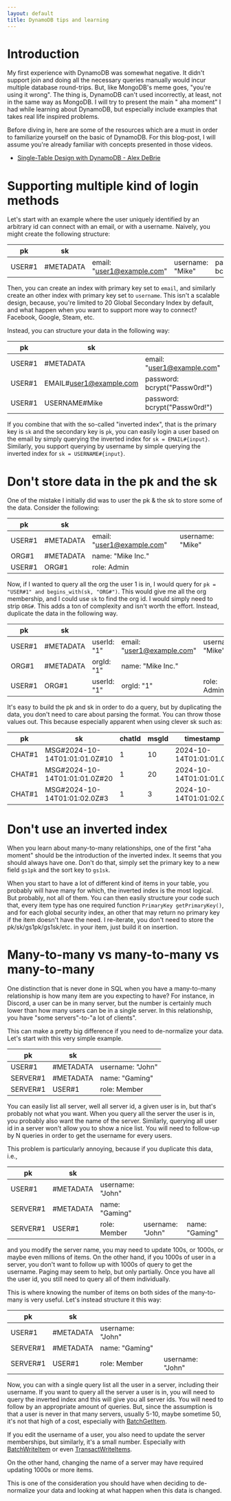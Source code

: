 ```yaml
---
layout: default
title: DynamoDB tips and learning
---
```


# Introduction

My first experience with DynamoDB was somewhat negative. It didn't support join and doing all the necessary queries manually would incur multiple database round-trips. But, like MongoDB's meme goes, "you're using it wrong". The thing is, DynamoDB can't used incorrectly, at least, not in the same way as MongoDB. I will try to present the main "
aha moment" I had while learning about DynamoDB, but especially include examples that takes real life inspired problems.

Before diving in, here are some of the resources which are a must in order to familiarize yourself on the basic of DynamoDB. For this blog-post, I will assume you're already familiar with concepts presented in those videos.

- [Single-Table Design with DynamoDB - Alex DeBrie](https://youtu.be/BnDKD_Zv0og?si=wb9Jx2o7PY5Ex3Fn)

# Supporting multiple kind of login methods

Let's start with an example where the user uniquely identified by an arbitrary id can connect with an email, or with a username. Naively, you might create the following structure:

| pk     | sk                      |                               |                  |                               |
|--------|-------------------------|-------------------------------|------------------|-------------------------------|
| USER#1 | #METADATA               | email: "user1@example.com"    | username: "Mike" | password: bcrypt("Password!") |

Then, you can create an index with primary key set to `email`, and similarly create an other index with primary key set to `username`. This isn't a scalable design, because, you're limited to 20 Global Secondary Index by default, and what happen when you want to support more way to connect? Facebook, Google, Steam, etc.

Instead, you can structure your data in the following way:

| pk     | sk                      |                               |                  |
|--------|-------------------------|-------------------------------|------------------|
| USER#1 | #METADATA               | email: "user1@example.com"    | username: "Mike" |
| USER#1 | EMAIL#user1@example.com | password: bcrypt("Passw0rd!") | confirmed: true  |
| USER#1 | USERNAME#Mike           | password: bcrypt("Passw0rd!") |                  |

If you combine that with the so-called "inverted index", that is the primary key is `sk` and the secondary key is `pk`, you can easily login a user based on the email by simply querying the inverted index for `sk = EMAIL#{input}`. Similarly, you support querying by username by simple querying the inverted index for `sk = USERNAME#{input}`.

# Don't store data in the pk and the sk

One of the mistake I initially did was to user the pk & the sk to store some of the data. Consider the following:

| pk     | sk        |                            |                  |
|--------|-----------|----------------------------|------------------|
| USER#1 | #METADATA | email: "user1@example.com" | username: "Mike" |
| ORG#1  | #METADATA | name: "Mike Inc."          |                  |
| USER#1 | ORG#1     | role: Admin                |                  |

Now, if I wanted to query all the org the user 1 is in, I would query for `pk = "USER#1" and begins_with(sk, "ORG#")`. This would give me all the org membership, and I could use `sk` to find the org id. I would simply need to strip `ORG#`. This adds a ton of complexity and isn't worth the effort. Instead, duplicate the data in the following way.

| pk     | sk        |             |                            |                  |
|--------|-----------|-------------|----------------------------|------------------|
| USER#1 | #METADATA | userId: "1" | email: "user1@example.com" | username: "Mike" |
| ORG#1  | #METADATA | orgId: "1"  | name: "Mike Inc."          |                  |
| USER#1 | ORG#1     | userId: "1" | orgId: "1"                 | role: Admin      |

It's easy to build the pk and sk in order to do a query, but by duplicating the data, you don't need to care about parsing the format. You can throw those values out. This because especially apparent when using clever sk such as:

| pk     | sk                            | chatId | msgId | timestamp              |
|--------|-------------------------------|--------|-------|------------------------|
| CHAT#1 | MSG#2024-10-14T01:01:01.0Z#10 | 1      | 10    | 2024-10-14T01:01:01.0Z |
| CHAT#1 | MSG#2024-10-14T01:01:01.0Z#20 | 1      | 20    | 2024-10-14T01:01:01.0Z |
| CHAT#1 | MSG#2024-10-14T01:01:02.0Z#3  | 1      | 3     | 2024-10-14T01:01:02.0Z |

# Don't use an inverted index

When you learn about many-to-many relationships, one of the first "aha moment" should be the introduction of the inverted index. It seems that you should always have one. Don't do that, simply set the primary key to a new field `gs1pk` and the sort key to `gs1sk`.

When you start to have a lot of different kind of items in your table, you probably will have many for which, the inverted index is the most logical. But probably, not all of them. You can then easily structure your code such that, every item type has one required function `PrimaryKey getPrimaryKey()`, and for each global security index, an other that may return no primary key if the item doesn't have the need. I re-iterate, you don't need to store the pk/sk/gs1pk/gs1sk/etc. in your item, just build it on insertion.

# Many-to-many vs many-to-many vs many-to-many

One distinction that is never done in SQL when you have a many-to-many relationship is how many item are you expecting to have? For instance, in Discord, a user can be in many server, but the number is certainly much lower than how many users can be in a single server. In this relationship, you have "some servers"-to-"a lot of clients".

This can make a pretty big difference if you need to de-normalize your data. Let's start with this very simple example.

| pk       | sk        |                  |
|----------|-----------|------------------|
| USER#1   | #METADATA | username: "John" |
| SERVER#1 | #METADATA | name: "Gaming"   |
| SERVER#1 | USER#1    | role: Member     |

You can easily list all server, well all server id, a given user is in, but that's probably not what you want. When you query all the server the user is in, you probably also want the name of the server. Similarly, querying all user id in a server won't allow you to show a nice list. You will need to follow-up by N queries in order to get the username for every users.

This problem is particularly annoying, because if you duplicate this data, i.e.,

| pk       | sk        |                  |                  |                |
|----------|-----------|------------------|------------------|----------------|
| USER#1   | #METADATA | username: "John" |                  |                |
| SERVER#1 | #METADATA | name: "Gaming"   |                  |                |
| SERVER#1 | USER#1    | role: Member     | username: "John" | name: "Gaming" |

and you modify the server name, you may need to update 100s, or 1000s, or maybe even millions of items. On the other hand, if you 1000s of user in a server, you don't want to follow up with 1000s of query to get the username. Paging may seem to help, but only partially. Once you have all the user id, you still need to query all of them individually.

This is where knowing the number of items on both sides of the many-to-many is very useful. Let's instead structure it this way:

| pk       | sk        |                  |                  |
|----------|-----------|------------------|------------------|
| USER#1   | #METADATA | username: "John" |                  |
| SERVER#1 | #METADATA | name: "Gaming"   |                  |
| SERVER#1 | USER#1    | role: Member     | username: "John" |

Now, you can with a single query list all the user in a server, including their username. If you want to query all the server a user is in, you will need to query the inverted index and this will give you all server ids. You will need to follow by an appropriate amount of queries. But, since the assumption is that a user is never in that many servers, usually 5-10, maybe sometime 50, it's not that high of a cost, especially with [BatchGetItem](https://docs.aws.amazon.com/amazondynamodb/latest/APIReference/API_BatchGetItem.html).

If you edit the username of a user, you also need to update the server memberships, but similarly, it's a small number. Especially with [BatchWriteItem](https://docs.aws.amazon.com/amazondynamodb/latest/APIReference/API_BatchWriteItem.html) or even [TransactWriteItems](https://docs.aws.amazon.com/amazondynamodb/latest/APIReference/API_TransactWriteItems.html).

On the other hand, changing the name of a server may have required updating 1000s or more items.

This is one of the consideration you should have when deciding to de-normalize your data and looking at what happen when this data is changed.
